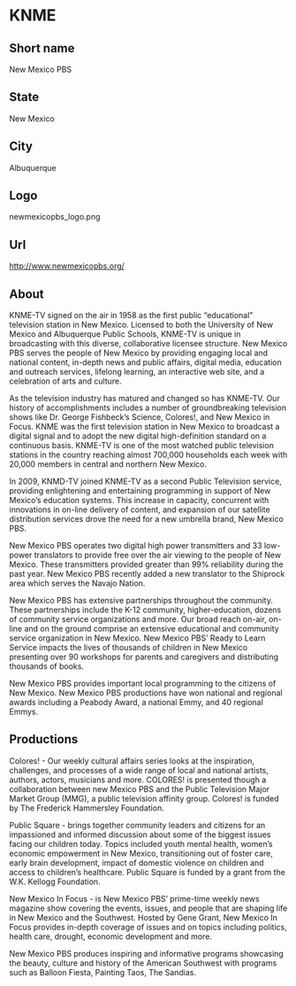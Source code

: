 # KNME

## Short name

New Mexico PBS

## State

New Mexico

## City

Albuquerque

## Logo

newmexicopbs\_logo.png

## Url

http://www.newmexicopbs.org/

## About

KNME-TV signed on the air in 1958 as the first public “educational”
television station in New Mexico.  Licensed to both the University of New Mexico
and Albuquerque Public Schools, KNME-TV is unique in broadcasting with this diverse,
collaborative licensee structure. New Mexico PBS serves the people of New Mexico
by providing engaging local and national content, in-depth news and public affairs,
digital media, education and outreach services, lifelong learning, an interactive
web site, and a celebration of arts and culture.

As the television industry has
matured and changed so has KNME-TV.  Our history of accomplishments includes a
number of groundbreaking television shows like Dr. George Fishbeck’s Science,
Colores!, and New Mexico in Focus.  KNME was the first television station in New
Mexico to broadcast a digital signal and to adopt the new digital high-definition
standard on a continuous basis.   KNME-TV is one of the most watched public television
stations in the country reaching almost 700,000 households each week with 20,000
members in central and northern New Mexico.

In 2009, KNMD-TV joined KNME-TV as
a second Public Television service, providing enlightening and entertaining programming
in support of New Mexico’s education systems.  This increase in capacity, concurrent
with innovations in on-line delivery of content, and expansion of our satellite
distribution services drove the need for a new umbrella brand, New Mexico PBS.

New Mexico PBS operates two digital high power transmitters and 33 low-power
translators to provide free over the air viewing to the people of New Mexico.
These transmitters provided greater than 99% reliability during the past year.
New Mexico PBS recently added a new translator to the Shiprock area which serves
the Navajo Nation.

New Mexico PBS has extensive partnerships throughout the community.
These partnerships include the K-12 community, higher-education, dozens of community
service organizations and more.  Our broad reach on-air, on-line and on the ground
comprise an extensive educational and community service organization in New Mexico.
New Mexico PBS’ Ready to Learn Service impacts the lives of thousands of children
in New Mexico presenting over 90 workshops for parents and caregivers and distributing
thousands of books.

New Mexico PBS provides important local programming to the
citizens of New Mexico. New Mexico PBS productions have won national and regional
awards including a Peabody Award, a national Emmy, and 40 regional Emmys.


## Productions

Colores! - Our weekly cultural affairs series looks at the inspiration,
challenges, and processes of a wide range of local and national artists, authors,
actors, musicians and more.  COLORES! is presented though a collaboration between
new Mexico PBS and the Public Television Major Market Group (MMG), a public television
affinity group.   Colores! is funded by The Frederick Hammersley Foundation.

Public
Square - brings together community leaders and citizens for an impassioned and
informed discussion about some of the biggest issues facing our children today.
Topics included youth mental health, women’s economic empowerment in New Mexico,
transitioning out of foster care, early brain development, impact of domestic
violence on children and access to children’s healthcare. Public Square is funded
by a grant from the W.K. Kellogg Foundation.

New Mexico In Focus - is New Mexico
PBS’ prime-time weekly news magazine show covering the events, issues, and people
that are shaping life in New Mexico and the Southwest. Hosted by Gene Grant, New
Mexico In Focus provides in-depth coverage of issues and on topics including politics,
health care, drought, economic development and more.

New Mexico PBS produces
inspiring and informative programs showcasing the beauty, culture and history
of the American Southwest with programs such as Balloon Fiesta, Painting Taos,
The Sandias.


